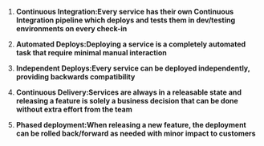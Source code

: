 

1. **Continuous Integration:Every service has their own Continuous Integration pipeline which deploys and tests them in dev/testing environments on every check-in**

2. **Automated Deploys:Deploying a service is a completely automated task that require minimal manual interaction**

3. **Independent Deploys:Every service can be deployed independently, providing backwards compatibility**

4. **Continuous Delivery:Services are always in a releasable state and releasing a feature is solely a business decision that can be done without extra effort from the team**

5. **Phased deployment:When releasing a new feature, the deployment can be rolled back/forward as needed with minor impact to customers**



